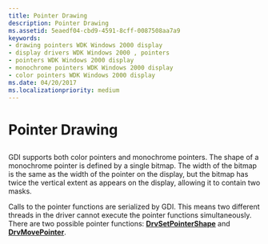 ```yaml
---
title: Pointer Drawing
description: Pointer Drawing
ms.assetid: 5eaedf04-cbd9-4591-8cff-0087508aa7a9
keywords:
- drawing pointers WDK Windows 2000 display
- display drivers WDK Windows 2000 , pointers
- pointers WDK Windows 2000 display
- monochrome pointers WDK Windows 2000 display
- color pointers WDK Windows 2000 display
ms.date: 04/20/2017
ms.localizationpriority: medium
---
```


# Pointer Drawing


## <span id="ddk_pointer_drawing_gg"></span><span id="DDK_POINTER_DRAWING_GG"></span>


GDI supports both color pointers and monochrome pointers. The shape of a monochrome pointer is defined by a single bitmap. The width of the bitmap is the same as the width of the pointer on the display, but the bitmap has twice the vertical extent as appears on the display, allowing it to contain two masks.

Calls to the pointer functions are serialized by GDI. This means two different threads in the driver cannot execute the pointer functions simultaneously. There are two possible pointer functions: [**DrvSetPointerShape**](https://docs.microsoft.com/windows/desktop/api/winddi/nf-winddi-drvsetpointershape) and [**DrvMovePointer**](https://docs.microsoft.com/windows/desktop/api/winddi/nf-winddi-drvmovepointer).

 

 





